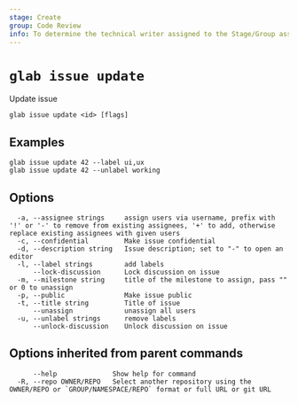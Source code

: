 ```yaml
---
stage: Create
group: Code Review
info: To determine the technical writer assigned to the Stage/Group associated with this page, see https://about.gitlab.com/handbook/product/ux/technical-writing/#assignments
---
```


<!--
This documentation is auto generated by a script.
Please do not edit this file directly. Run `make gen-docs` instead.
-->

# `glab issue update`

Update issue

```plaintext
glab issue update <id> [flags]
```

## Examples

```plaintext
glab issue update 42 --label ui,ux
glab issue update 42 --unlabel working

```

## Options

```plaintext
  -a, --assignee strings     assign users via username, prefix with '!' or '-' to remove from existing assignees, '+' to add, otherwise replace existing assignees with given users
  -c, --confidential         Make issue confidential
  -d, --description string   Issue description; set to "-" to open an editor
  -l, --label strings        add labels
      --lock-discussion      Lock discussion on issue
  -m, --milestone string     title of the milestone to assign, pass "" or 0 to unassign
  -p, --public               Make issue public
  -t, --title string         Title of issue
      --unassign             unassign all users
  -u, --unlabel strings      remove labels
      --unlock-discussion    Unlock discussion on issue
```

## Options inherited from parent commands

```plaintext
      --help              Show help for command
  -R, --repo OWNER/REPO   Select another repository using the OWNER/REPO or `GROUP/NAMESPACE/REPO` format or full URL or git URL
```
